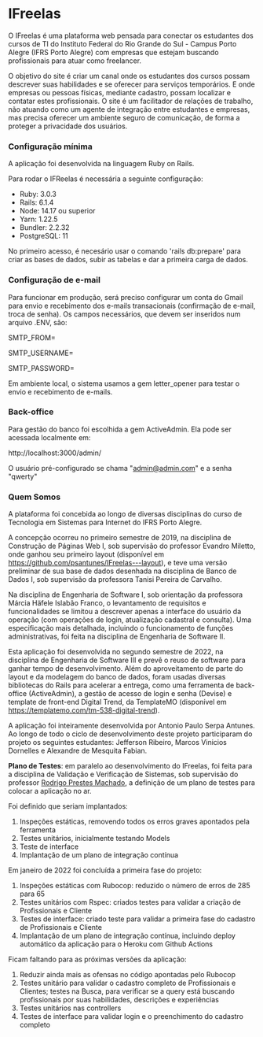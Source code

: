 # IFreelas

O IFreelas é uma plataforma web pensada para conectar os estudantes dos cursos de
TI do Instituto Federal do Rio Grande do Sul - Campus Porto Alegre (IFRS Porto Alegre) com empresas que estejam buscando profissionais para atuar como freelancer. 

O objetivo do site é criar um canal onde os estudantes dos cursos possam descrever
suas habilidades e se oferecer para serviços temporários. E onde empresas ou pessoas físicas, mediante cadastro, possam localizar e contatar estes profissionais. O site é um facilitador de relações de trabalho, não atuando como um agente de integração entre estudantes e empresas, mas precisa oferecer um ambiente seguro de comunicação, de forma a proteger a privacidade dos usuários. 

### Configuração mínima

A aplicação foi desenvolvida na linguagem Ruby on Rails.

Para rodar o IFReelas é necessária a seguinte configuração:

* Ruby: 3.0.3
* Rails: 6.1.4
* Node: 14.17 ou superior
* Yarn: 1.22.5
* Bundler: 2.2.32
* PostgreSQL: 11

No primeiro acesso, é necesário usar o comando 'rails db:prepare' para criar as bases de dados, subir as tabelas e dar a primeira carga de dados.
### Configuração de e-mail

Para funcionar em produção, será preciso configurar um conta do Gmail para envio e recebimento dos e-mails transacionais (confirmação de e-mail, troca de senha).
Os campos necessários, que devem ser inseridos num arquivo .ENV, são:

SMTP_FROM=

SMTP_USERNAME=

SMTP_PASSWORD=

Em ambiente local, o sistema usamos a gem letter_opener para testar o envio e recebimento de e-mails.
### Back-office

Para gestão do banco foi escolhida a gem ActiveAdmin. Ela pode ser acessada localmente em:

http://localhost:3000/admin/

O usuário pré-configurado se chama "admin@admin.com" e a senha "qwerty"
### Quem Somos

A plataforma foi concebida ao longo de diversas disciplinas do curso de Tecnologia em Sistemas para Internet do IFRS Porto Alegre.

A concepção ocorreu no primeiro semestre de 2019, na disciplina de Construção
de Páginas Web I, sob supervisão do professor Evandro Miletto, onde ganhou seu primeiro layout (disponível em <https://github.com/psantunes/IFreelas---layout>), e teve uma
versão preliminar de sua base de dados desenhada na disciplina de Banco de Dados I,
sob supervisão da professora Tanisi Pereira de Carvalho.

Na disciplina de Engenharia de Software I, sob orientação da professora Márcia Häfele Islabão Franco, o levantamento de requisitos e funcionalidades se limitou a descrever
apenas a interface do usuário da operação (com operações de login, atualização cadastral e consulta). Uma especificação mais detalhada, incluindo o funcionamento de funções administrativas, foi feita na disciplina de Engenharia de Software II.

Esta aplicação foi desenvolvida no segundo semestre de 2022, na disciplina de Engenharia de Software III e prevê o reuso de software para ganhar tempo de desenvolvimento. Além do aproveitamento de parte do layout e da modelagem do banco de dados, foram usadas diversas bibliotecas do Rails para acelerar a entrega, como uma ferramenta de back-office (ActiveAdmin), a gestão de acesso de login e senha (Devise) e template de front-end Digital Trend, da TemplateMO (disponível em <https://templatemo.com/tm-538-digital-trend>).

A aplicação foi inteiramente desenvolvida por Antonio Paulo Serpa Antunes. Ao longo de todo o ciclo de desenvolvimento deste projeto participaram do projeto os seguintes estudantes: Jefferson Ribeiro, Marcos Vinicios Dornelles e Alexandre de Mesquita Fabian.

**Plano de Testes**: em paralelo ao desenvolvimento do IFreelas, foi feita para a disciplina de Validação e Verificação de Sistemas, sob supervisão do professor [Rodrigo Prestes Machado](https://github.com/rodrigoprestesmachado/), a definição de um plano de testes para colocar a aplicação no ar. 

Foi definido que seriam implantados:
1. Inspeções estáticas, removendo todos os erros graves apontados pela ferramenta
2. Testes unitários, inicialmente testando Models
3. Teste de interface
4. Implantação de um plano de integração contínua

Em janeiro de 2022 foi concluída a primeira fase do projeto:

1. Inspeções estáticas com Rubocop: reduzido o número de erros de 285 para 65
2. Testes unitários com Rspec: criados testes para validar a criação de Profissionais e Cliente
3. Testes de interface: criado teste para validar a primeira fase do cadastro de Profissionais e Cliente
4. Implantação de um plano de integração contínua, incluindo deploy automático da aplicação para o Heroku com Github Actions

Ficam faltando para as próximas versões da aplicação:

1. Reduzir ainda mais as ofensas no código apontadas pelo Rubocop
2. Testes unitário para validar o cadastro completo de Profissionais e Clientes; testes na Busca, para verificar se a query está buscando profissionais por suas habilidades, descrições e experiências
3. Testes unitários nas controllers
4. Testes de interface para validar login e o preenchimento do cadastro completo